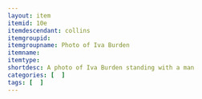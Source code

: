 ```yaml
---
layout: item
itemid: 10e
itemdescendant: collins
itemgroupid: 
itemgroupname: Photo of Iva Burden
itemname: 
itemtype: 
shortdesc: A photo of Iva Burden standing with a man
categories: [  ]
tags: [  ]
---
```

